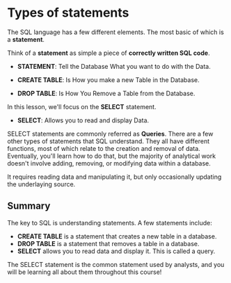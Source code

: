 # Types of statements

The SQL language has a few different elements. The most basic of which is a **statement**.

Think of a **statement** as simple a piece of **correctly written SQL code**.

- **STATEMENT**: Tell the Database What you want to do with the Data.

- **CREATE TABLE**: Is How you make a new Table in the Database.

- **DROP TABLE**: Is How You Remove a Table from the Database.

In this lesson, we'll focus on the **SELECT** statement.

- **SELECT**: Allows you to read and display Data.

SELECT statements are commonly referred as **Queries**. There are a few other types of statements that SQL understand. They all have different functions, most of which relate to the creation and removal of data. Eventually, you'll learn how to do that, but the majority of analytical work doesn't involve adding, removing, or modifying data within a database.

It requires reading data and manipulating it, but only occasionally updating the underlaying source.

## Summary

The key to SQL is understanding statements. A few statements include:

- **CREATE TABLE** is a statement that creates a new table in a database.
- **DROP TABLE** is a statement that removes a table in a database.
- **SELECT** allows you to read data and display it. This is called a query.

The SELECT statement is the common statement used by analysts, and you will be learning all about them throughout this course!
